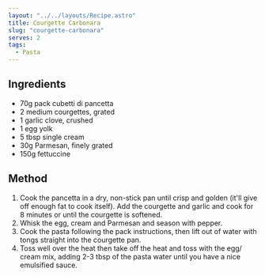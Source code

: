```yaml
---
layout: "../../layouts/Recipe.astro"
title: Courgette Carbonara
slug: "courgette-carbonara"
serves: 2
tags:
  - Pasta
---
```


## Ingredients

- 70g pack cubetti di pancetta
- 2 medium courgettes, grated
- 1 garlic clove, crushed
- 1 egg yolk
- 5 tbsp single cream
- 30g Parmesan, finely grated
- 150g fettuccine

## Method

1. Cook the pancetta in a dry, non-stick pan until crisp and golden (it'll give off enough fat to cook itself). Add the courgette and garlic and cook for 8 minutes or until the courgette is softened.
1. Whisk the egg, cream and Parmesan and season with pepper.
1. Cook the pasta following the pack instructions, then lift out of water with tongs straight into the courgette pan.
1. Toss well over the heat then take off the heat and toss with the egg/ cream mix, adding 2-3 tbsp of the pasta water until you have a nice emulsified sauce.
